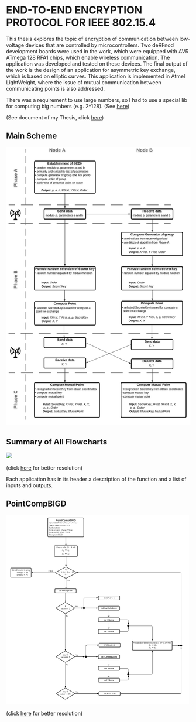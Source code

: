 # END-TO-END ENCRYPTION PROTOCOL FOR IEEE 802.15.4

This thesis explores the topic of encryption of communication between low-voltage devices that are controlled by microcontrollers. Two deRFnod development boards were used in the work, which were equipped with AVR ATmega 128 RFA1 chips, which enable wireless communication. The application was developed and tested on these devices. The final output of the work is the design of an application for asymmetric key exchange, which is based on elliptic curves. This application is implemented in Atmel LightWeight, where the issue of mutual communication between communicating points is also addressed.

There was a requirement to use large numbers, so I had to use a special lib for computing big numbers (e.g. 2^128). (See <a href="https://www.di-mgt.com.au/bigdigits.html"> here</a>)



(See document of my Thesis, click <a href="https://github.com/StingrayCZ/My-first-larger-programming-project-in-C/blob/master/THESIS%20BACA.pdf"> here</a>)

## Main Scheme

<p float="left">
  <img src="/Flowchart/Main Scheme.png" width="700" /> 
</p>  

## Summary of All Flowcharts

<p float="left">
  <img src="/Flowchart/All.png" width="800" /> 
</p>
(click <a href="https://github.com/StingrayCZ/My-first-larger-programming-project-in-C/blob/master/Flowchart%20(pdf)/All%20Flowcharts.pdf"> here</a> for better resolution)

</p>

Each application has in its header a description of the function and a list of inputs and outputs.

## PointCompBIGD

<p float="left">
  <img src="/Flowchart/CompPointBIGD.png" width="500" /> 
</p>

(click <a href="https://github.com/StingrayCZ/My-first-larger-programming-project-in-C/blob/master/Source%20of%20Code/PointCompBig.c"> here</a> for better resolution)



